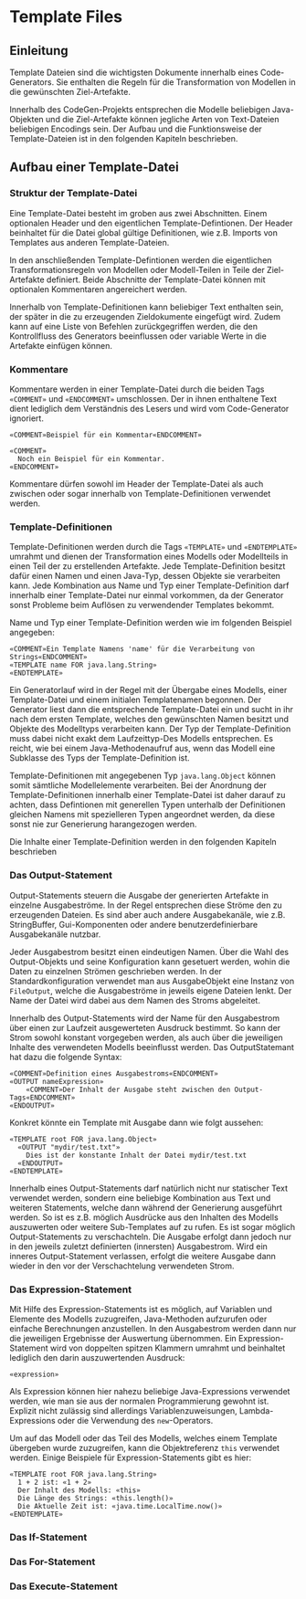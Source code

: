 # Template Files

## Einleitung

Template Dateien sind die wichtigsten Dokumente innerhalb eines Code-Generators. Sie enthalten die Regeln für die Transformation von Modellen in die gewünschten Ziel-Artefakte.

Innerhalb des CodeGen-Projekts entsprechen die Modelle beliebigen Java-Objekten und die Ziel-Artefakte können jegliche Arten von Text-Dateien beliebigen Encodings sein. Der Aufbau und die Funktionsweise der Template-Dateien ist in den folgenden Kapiteln beschrieben.

## Aufbau einer Template-Datei

### Struktur der Template-Datei
Eine Template-Datei besteht im groben aus zwei Abschnitten. Einem optionalen Header und den eigentlichen Template-Defintionen. Der Header beinhaltet für die Datei global gültige Definitionen, wie z.B. Imports von Templates aus anderen Template-Dateien.

In den anschließenden Template-Defintionen werden die eigentlichen Transformationsregeln von Modellen oder Modell-Teilen in Teile der Ziel-Artefakte definiert. Beide Abschnitte der Template-Datei können mit optionalen Kommentaren angereichert werden.

Innerhalb von Template-Definitionen kann beliebiger Text enthalten sein, der später in die zu erzeugenden Zieldokumente eingefügt wird. Zudem kann auf eine Liste von Befehlen zurückgegriffen werden, die den Kontrollfluss des Generators beeinflussen oder variable Werte in die Artefakte einfügen können.

### Kommentare
Kommentare werden in einer Template-Datei durch die beiden Tags `«COMMENT»` und `«ENDCOMMENT»` umschlossen. Der in ihnen enthaltene Text dient lediglich dem Verständnis des Lesers und wird vom Code-Generator ignoriert.

```
«COMMENT»Beispiel für ein Kommentar«ENDCOMMENT»

«COMMENT»
  Noch ein Beispiel für ein Kommentar.
«ENDCOMMENT»
```

Kommentare dürfen sowohl im Header der Template-Datei als auch zwischen oder sogar innerhalb von Template-Definitionen verwendet werden.

### Template-Definitionen
Template-Definitionen werden durch die Tags `«TEMPLATE»` und `«ENDTEMPLATE»` umrahmt und dienen der Transformation eines Modells oder Modellteils in einen Teil der zu erstellenden Artefakte. Jede Template-Definition besitzt dafür einen Namen und einen Java-Typ, dessen Objekte sie verarbeiten kann. Jede Kombination aus Name und Typ einer Template-Definition darf innerhalb einer Template-Datei nur einmal vorkommen, da der Generator sonst Probleme beim Auflösen zu verwendender Templates bekommt.

Name und Typ einer Template-Definition werden wie im folgenden Beispiel angegeben:

```
«COMMENT»Ein Template Namens 'name' für die Verarbeitung von Strings«ENDCOMMENT»
«TEMPLATE name FOR java.lang.String»
«ENDTEMPLATE»
```

Ein Generatorlauf wird in der Regel mit der Übergabe eines Modells, einer Template-Datei und einem initialen Templatenamen begonnen. Der Generator liest dann die entsprechende Template-Datei ein und sucht in ihr nach dem ersten Template, welches den gewünschten Namen besitzt und Objekte des Modelltyps verarbeiten kann. Der Typ der Template-Definition muss dabei nicht exakt dem Laufzeittyp-Des Modells entsprechen. Es reicht, wie bei einem Java-Methodenaufruf aus, wenn das Modell eine Subklasse des Typs der Template-Definition ist. 

Template-Definitionen mit angegebenen Typ `java.lang.Object` können somit sämtliche Modellelemente verarbeiten. Bei der Anordnung der Template-Definitionen innerhalb einer Template-Datei ist daher darauf zu achten, dass Defintionen mit generellen Typen unterhalb der Definitionen gleichen Namens mit spezielleren Typen angeordnet werden, da diese sonst nie zur Generierung harangezogen werden.

Die Inhalte einer Template-Definition werden in den folgenden Kapiteln beschrieben

### Das Output-Statement
Output-Statements steuern die Ausgabe der generierten Artefakte in einzelne Ausgabeströme. In der Regel entsprechen diese Ströme den zu erzeugenden Dateien. Es sind aber auch andere Ausgabekanäle, wie z.B. StringBuffer, Gui-Komponenten oder andere benutzerdefinierbare Ausgabekanäle nutzbar.

Jeder Ausgabestrom besitzt einen eindeutigen Namen. Über die Wahl des Output-Objekts und seine Konfiguration kann gesetuert werden, wohin die Daten zu einzelnen Strömen geschrieben werden. In der Standardkonfiguration verwendet man aus AusgabeObjekt eine Instanz von `FileOutput`, welche die Ausgabeströme in jeweils eigene Dateien lenkt. Der Name der Datei wird dabei aus dem Namen des Stroms abgeleitet.

Innerhalb des Output-Statements wird der Name für den Ausgabestrom über einen zur Laufzeit ausgewerteten Ausdruck bestimmt. So kann der Strom sowohl konstant vorgegeben werden, als auch über die jeweiligen Inhalte des verwendeten Modells beeinflusst werden.
Das OutputStatemant hat dazu die folgende Syntax:

```
«COMMENT»Definition eines Ausgabestroms«ENDCOMMENT»
«OUTPUT nameExpression»
    «COMMENT»Der Inhalt der Ausgabe steht zwischen den Output-Tags«ENDCOMMENT»
«ENDOUTPUT»
```

Konkret könnte ein Template mit Ausgabe dann wie folgt aussehen:
 
```
«TEMPLATE root FOR java.lang.Object»
  «OUTPUT "mydir/test.txt"»
    Dies ist der konstante Inhalt der Datei mydir/test.txt
  «ENDOUTPUT»
«ENDTEMPLATE»
```

Innerhalb eines Output-Statements darf natürlich nicht nur statischer Text verwendet werden, sondern eine beliebige Kombination aus Text und weiteren Statements, welche dann während der Generierung ausgeführt werden. So ist es z.B. möglich Ausdrücke aus den Inhalten des Modells auszuwerten oder weitere Sub-Templates auf zu rufen. Es ist sogar möglich Output-Statements zu verschachteln. Die Ausgabe erfolgt dann jedoch nur in den jeweils zuletzt definierten (innersten) Ausgabestrom. Wird ein inneres Output-Statement verlassen, erfolgt die weitere Ausgabe dann wieder in den vor der Verschachtelung verwendeten Strom.

### Das Expression-Statement
Mit Hilfe des Expression-Statements ist es möglich, auf Variablen und Elemente des Modells zuzugreifen, Java-Methoden aufzurufen oder einfache Berechnungen anzustellen. In den Ausgabestrom werden dann nur die jeweiligen Ergebnisse der Auswertung übernommen. Ein Expression-Statement wird von doppelten spitzen Klammern umrahmt und beinhaltet lediglich den darin auszuwertenden Ausdruck:

```
«expression»
```

Als Expression können hier nahezu beliebige Java-Expressions verwendet werden, wie man sie aus der normalen Programmierung gewohnt ist. Explizit nicht zulässig sind allerdings Variablenzuweisungen, Lambda-Expressions oder die Verwendung des `new`-Operators.

Um auf das Modell oder das Teil des Modells, welches einem Template übergeben wurde zuzugreifen, kann die Objektreferenz `this` verwendet werden. Einige Beispiele für Expression-Statements gibt es hier:

```
«TEMPLATE root FOR java.lang.String»
  1 + 2 ist: «1 + 2»
  Der Inhalt des Modells: «this»
  Die Länge des Strings: «this.length()»
  Die Aktuelle Zeit ist: «java.time.LocalTime.now()»
«ENDTEMPLATE»
```

### Das If-Statement

### Das For-Statement

### Das Execute-Statement

 

